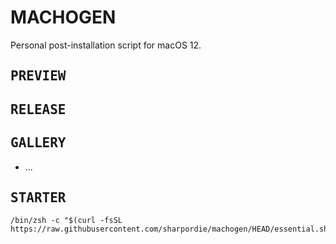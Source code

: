 # MACHOGEN

Personal post-installation script for macOS 12.

## <samp>PREVIEW</samp>
## <samp>RELEASE</samp>
## <samp>GALLERY</samp>

- ...

## <samp>STARTER</samp>

```shell
/bin/zsh -c "$(curl -fsSL https://raw.githubusercontent.com/sharpordie/machogen/HEAD/essential.sh)"
```
